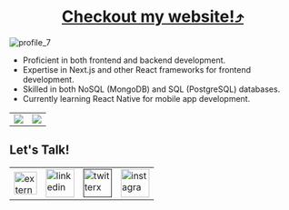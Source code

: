 <h1 align="center"><a href="https://krishnachandran.vercel.app">Checkout my website!⤴</a></h1>

![profile_7](https://krishnachandran-u.github.io/krishnachandran-u/assets/images/name.png)

- Proficient in both frontend and backend development.
- Expertise in Next.js and other React frameworks for frontend development.
- Skilled in both NoSQL (MongoDB) and SQL (PostgreSQL) databases.
- Currently learning React Native for mobile app development.

<!-- Uncomment the following lines if you want to display badges -->
<!-- 
<div align="center">
  <img src="https://img.shields.io/badge/SOFTWARE%20DEVELOPER-teal?style=for-the-badge"/>
  <img src="https://img.shields.io/badge/FRONTEND-teal?style=for-the-badge"/>
  <img src="https://img.shields.io/badge/MACHINE%20LEARNING-teal?style=for-the-badge"/>
</div>
-->

<!--
# ![Static Badge](https://img.shields.io/badge/currently%20working%20on%20'textrade'-purple?style=for-the-badge)[ ↗](https://textrade.irfan.live/)
-->

<table align = "center">
  <tr>
    <td valign="top"><img src="https://github-readme-streak-stats.herokuapp.com/?user=krishnachandran-u"/></td>
    <td valign="top"><img src="https://github-readme-stats.vercel.app/api?username=krishnachandran-u&show_icons=true&title_color=ffffff&icon_color=34abeb&text_color=daf7dc&bg_color=151515"/></td>
  </tr>
</table>

## Let's Talk!

<table align = "center" style = "width: 100%"> 
  <tr>
    <td>
      <a href = "https://codeforces.com/profile/krishnachandran">
        <img width="40" height="40" src="https://img.icons8.com/external-tal-revivo-color-tal-revivo/24/external-codeforces-programming-competitions-and-contests-programming-community-logo-color-tal-revivo.png" alt="external-codeforces-programming-competitions-and-contests-programming-community-logo-color-tal-revivo"/>
      </a>
    </td>
    <td>
      <a href = "https://www.linkedin.com/in/krishnachandran-u-a79012273/">
        <img width="50" height="50" src="https://img.icons8.com/color/48/linkedin.png" alt="linkedin"/>
      </a>
    </td>
    <td>
      <a href = "">
        <img width="50" height="50" src="https://img.icons8.com/nolan/64/twitterx.png" alt="twitterx"/>
      </a>
    </td>
    <td>
      <a>
        <img width="50" height="50" src="https://img.icons8.com/fluency/48/instagram-new.png" alt="instagram-new"/>
      </a>
    </td>
  </tr>
</table>